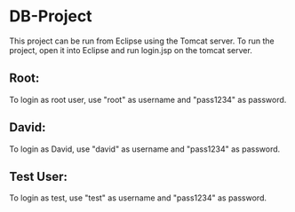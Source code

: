 # DB-Project

This project can be run from Eclipse using the Tomcat server. To run the project, open it into Eclipse and run login.jsp on the tomcat server.
## Root: 
To login as root user, use "root" as username and "pass1234" as password.
## David: 
To login as David, use "david" as username and "pass1234" as password.
## Test User: 
To login as test, use "test" as username and "pass1234" as password.
